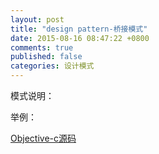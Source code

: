 ```yaml
---
layout: post
title: "design pattern-桥接模式"
date: 2015-08-16 08:47:22 +0800
comments: true
published: false
categories: 设计模式
---
```


模式说明：

举例：


[Objective-c源码](git@github.com:xudeheng/ObjcDesignPatterns.git)